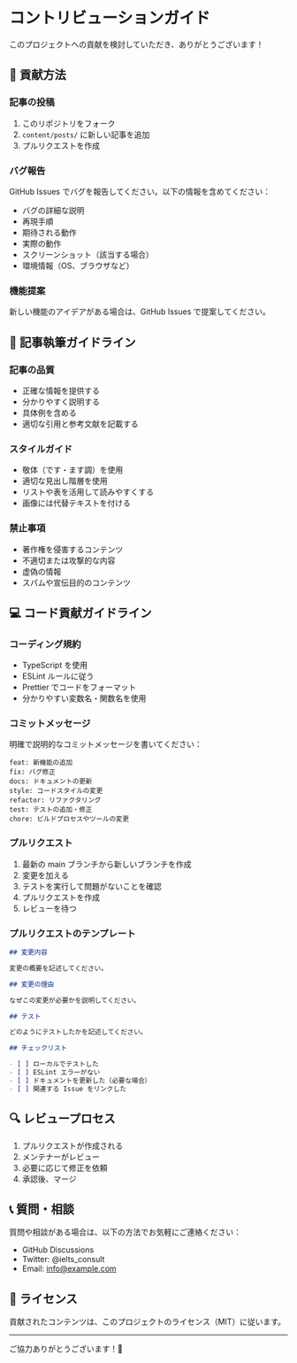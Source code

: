 # コントリビューションガイド

このプロジェクトへの貢献を検討していただき、ありがとうございます！

## 🤝 貢献方法

### 記事の投稿

1. このリポジトリをフォーク
2. `content/posts/` に新しい記事を追加
3. プルリクエストを作成

### バグ報告

GitHub Issues でバグを報告してください。以下の情報を含めてください：

- バグの詳細な説明
- 再現手順
- 期待される動作
- 実際の動作
- スクリーンショット（該当する場合）
- 環境情報（OS、ブラウザなど）

### 機能提案

新しい機能のアイデアがある場合は、GitHub Issues で提案してください。

## 📝 記事執筆ガイドライン

### 記事の品質

- 正確な情報を提供する
- 分かりやすく説明する
- 具体例を含める
- 適切な引用と参考文献を記載する

### スタイルガイド

- 敬体（です・ます調）を使用
- 適切な見出し階層を使用
- リストや表を活用して読みやすくする
- 画像には代替テキストを付ける

### 禁止事項

- 著作権を侵害するコンテンツ
- 不適切または攻撃的な内容
- 虚偽の情報
- スパムや宣伝目的のコンテンツ

## 💻 コード貢献ガイドライン

### コーディング規約

- TypeScript を使用
- ESLint ルールに従う
- Prettier でコードをフォーマット
- 分かりやすい変数名・関数名を使用

### コミットメッセージ

明確で説明的なコミットメッセージを書いてください：

```
feat: 新機能の追加
fix: バグ修正
docs: ドキュメントの更新
style: コードスタイルの変更
refactor: リファクタリング
test: テストの追加・修正
chore: ビルドプロセスやツールの変更
```

### プルリクエスト

1. 最新の main ブランチから新しいブランチを作成
2. 変更を加える
3. テストを実行して問題がないことを確認
4. プルリクエストを作成
5. レビューを待つ

### プルリクエストのテンプレート

```markdown
## 変更内容

変更の概要を記述してください。

## 変更の理由

なぜこの変更が必要かを説明してください。

## テスト

どのようにテストしたかを記述してください。

## チェックリスト

- [ ] ローカルでテストした
- [ ] ESLint エラーがない
- [ ] ドキュメントを更新した（必要な場合）
- [ ] 関連する Issue をリンクした
```

## 🔍 レビュープロセス

1. プルリクエストが作成される
2. メンテナーがレビュー
3. 必要に応じて修正を依頼
4. 承認後、マージ

## 📞 質問・相談

質問や相談がある場合は、以下の方法でお気軽にご連絡ください：

- GitHub Discussions
- Twitter: @ielts_consult
- Email: info@example.com

## 📄 ライセンス

貢献されたコンテンツは、このプロジェクトのライセンス（MIT）に従います。

---

ご協力ありがとうございます！🎉
